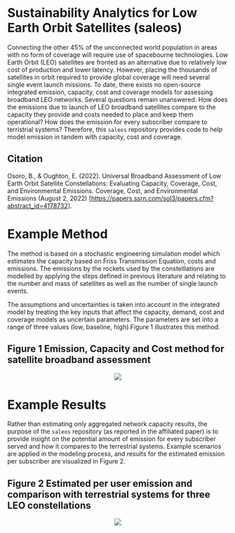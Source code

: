 # Sustainability Analytics for Low Earth Orbit Satellites (saleos)
Connecting the other 45% of the unconnected world population in areas with no form of coverage will require use of spacebourne technologies. Low Earth Orbit (LEO) satellites are fronted as an alternative due to relatively low cost of production and lower latency. However, placing the thousands of satellites in orbit required to provide global coverage will need several single event launch missions. 
To date, there exists no open-source integrated emission, capacity, cost and coverage models for assessing broadband LEO networks. Several questions remain unanswered.
How does the emissions due to launch of LEO broadband satellites compare to the capacity they provide and costs needed to place and keep them operational? How does the emission for every subscriber compare to terristrial systems?
Therefore, this `saleos` repository provides code to help model emission in tandem with capacity, cost and coverage. 

Citation
---------
Osoro, B., & Oughton, E. (2022). Universal Broadband Assessment of Low Earth Orbit Satellite Constellations: Evaluating Capacity, Coverage, Cost, and Environmental Emissions. Coverage, Cost, and Environmental Emissions (August 2, 2022) [https://papers.ssrn.com/sol3/papers.cfm?abstract_id=4178732].

Example Method
==============

The method is based on a stochastic engineering simulation model which estimates the capacity based on Friss Transmission Equation, costs and emissions. The emissions by the rockets used by the constelllations are modelled by applying the steps defined in previous literature and relating to the number and mass of satellites as well as the number of single launch events.  

The assumptions and uncertainties is taken into account in the integrated model by treating the key inputs that affect the capacity, demand, cost and coverage models as uncertain parameters. The parameters are set into a range of three values (low, baseline, high).Figure 1 illustrates this method.

## Figure 1 Emission, Capacity and Cost method for satellite broadband assessment
<p align="center">
  <img src="/figures/Box_model.png" />
</p>

Example Results
==============

Rather than estimating only aggregated network capacity results, the purpose of the
`saleos` repository (as reported in the affiliated paper) is to provide insight on the potential amount of emission for every subscriber served and how it compares to the terrestrial systems. 
Example scenarios are applied in the modeling process, and results for the estimated emission per subscriber are visualized in Figure 2.

## Figure 2 Estimated per user emission and comparison with terrestrial systems for three LEO constellations
<p align="center">
  <img src="/figures/pub_emission.tiff" />
</p>